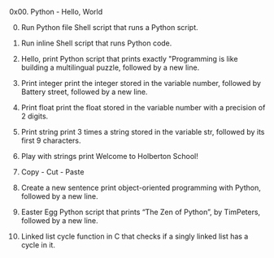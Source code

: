 0x00. Python - Hello, World

0. Run Python file
Shell script that runs a Python script.

1. Run inline
Shell script that runs Python code.

2. Hello, print
Python script that prints exactly "Programming is like building a multilingual puzzle, followed by a new line.

3. Print integer
print the integer stored in the variable number, followed by Battery street, followed by a new line.

4. Print float
print the float stored in the variable number with a precision of 2 digits.

5. Print string
print 3 times a string stored in the variable str, followed by its first 9 characters.

6. Play with strings
print Welcome to Holberton School!

7. Copy - Cut - Paste 

8. Create a new sentence
print object-oriented programming with Python, followed by a new line.

9. Easter Egg
Python script that prints “The Zen of Python”, by TimPeters, followed by a new line.

10. Linked list cycle
function in C that checks if a singly linked list has a cycle in it.


